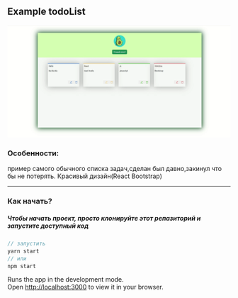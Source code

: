 ## Example todoList
![](/src/assets/img/presentation.gif)
### Особенности:
пример самого обычного списка задач,сделан был давно,закинул что бы не потерять.
Красивый дизайн(React Bootstrap)

---


### Как начать?
##### Чтобы начать проект, просто клонируйте этот репазиторий и запустите доступный код

```javascript
// запустить
yarn start
// или
npm start
```

Runs the app in the development mode.\
Open [http://localhost:3000](http://localhost:3000) to view it in your browser.

